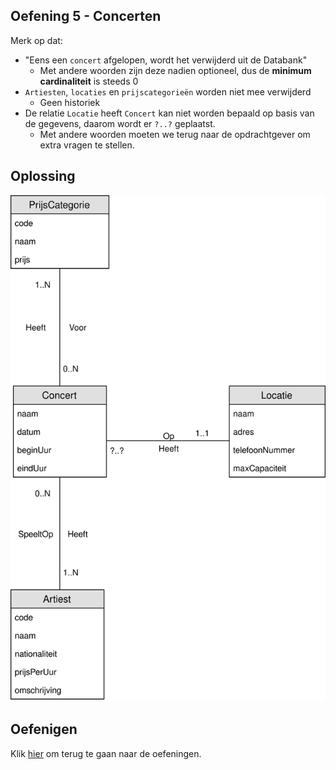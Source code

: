## Oefening 5 - Concerten
Merk op dat:
- "Eens een `concert` afgelopen, wordt het verwijderd uit de Databank"
    - Met andere woorden zijn deze nadien optioneel, dus de **minimum cardinaliteit** is steeds 0
- `Artiesten`, `locaties` en `prijscategorieën` worden niet mee verwijderd 
    - Geen historiek
- De relatie `Locatie` heeft `Concert` kan niet worden bepaald op basis van de gegevens, daarom wordt er `?..?` geplaatst.
    - Met andere woorden moeten we terug naar de opdrachtgever om extra vragen te stellen.

## Oplossing

<img src="./exercise-5.svg">

## Oefenigen
Klik [hier](../exercises.md) om terug te gaan naar de oefeningen.